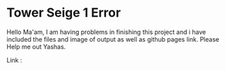 # Tower Seige 1 Error
Hello Ma'am, 
I am having problems in finishing this project and i have included the files and image of  output as well as github pages link.
Please Help me out
Yashas.

Link : 